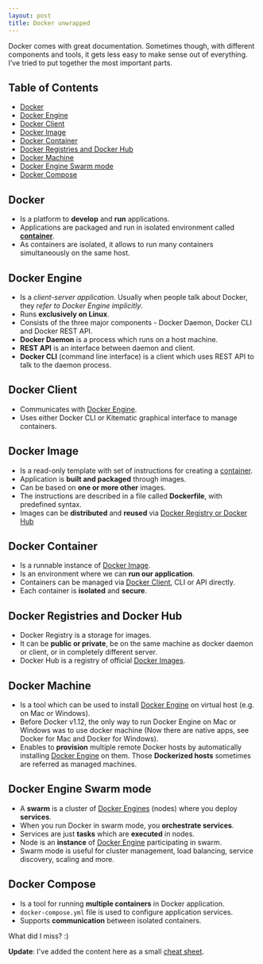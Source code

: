 ```yaml
---
layout: post
title: Docker unwrapped
---
```


Docker comes with great documentation. Sometimes though, with different components and tools, it gets less easy to make sense out of everything. I’ve tried to put together the most important parts.

## Table of Contents

* [Docker](#docker)
* [Docker Engine](#docker-engine)
* [Docker Client](#docker-client)
* [Docker Image](#docker-image)
* [Docker Container](#docker-container)
* [Docker Registries and Docker Hub](#docker-registries-and-docker-hub)
* [Docker Machine](#docker-machine)
* [Docker Engine Swarm mode](#docker-engine-swarm-mode)
* [Docker Compose](#docker-compose)

## Docker

- Is a platform to **develop** and **run** applications.
- Applications are packaged and run in isolated environment called [**container**](#docker-container).
- As containers are isolated, it allows to run many containers simultaneously on the same host.

## Docker Engine

- Is a *client-server application*. Usually when people talk about Docker, they _refer to Docker Engine implicitly_. 
- Runs **exclusively on Linux**.
- Consists of the three major components - Docker Daemon, Docker CLI and Docker REST API.
- **Docker Daemon** is a process which runs on a host machine.
- **REST API** is an interface between daemon and client.
- **Docker CLI** (command line interface) is a client which uses REST API to talk to the daemon process. 

## Docker Client

- Communicates with [Docker Engine](#docker-engine).
- Uses either Docker CLI or Kitematic graphical interface to manage containers.

## Docker Image

- Is a read-only template with set of instructions for creating a [container](#docker-container).
- Application is **built and packaged** through images.
- Can be based on **one or more other** images.
- The instructions are described in a file called **Dockerfile**, with predefined syntax.
- Images can be **distributed** and **reused** via [Docker Registry or Docker Hub](#docker-registries-and-docker-hub)

## Docker Container

- Is a runnable instance of [Docker Image](#docker-image).
- Is an environment where we can **run our application**.
- Containers can be managed via [Docker Client](#docker-client), CLI or API directly.
- Each container is **isolated** and **secure**.

## Docker Registries and Docker Hub

- Docker Registry is a storage for images. 
- It can be **public or private**, be on the same machine as docker daemon or client, or in completely different server.
- Docker Hub is a registry of official [Docker Images](#docker-image).


## Docker Machine

- Is a tool which can be used to install [Docker Engine](#docker-engine) on virtual host (e.g. on Mac or Windows).
- Before Docker v1.12, the only way to run Docker Engine on Mac or Windows was to use docker machine (Now there are native apps, see Docker for Mac and Docker for Windows).
- Enables to **provision** multiple remote Docker hosts by automatically installing [Docker Engine](#docker-engine) on them. Those **Dockerized hosts** sometimes are referred as managed machines.

## Docker Engine Swarm mode

- A **swarm** is a cluster of [Docker Engines](#docker-engine) (nodes) where you deploy **services**.
- When you run Docker in swarm mode, you **orchestrate services**.
- Services are just **tasks** which are **executed** in nodes.
- Node is an **instance** of [Docker Engine](#docker-engine) participating in swarm.
- Swarm mode is useful for cluster management, load balancing, service discovery, scaling and more.

## Docker Compose

- Is a tool for running **multiple containers** in Docker application.
- ```docker-compose.yml``` file is used to configure application services.
- Supports **communication** between isolated containers.

What did I miss? :)

**Update**: I've added the content here as a small [cheat sheet](https://github.com/vtorosyan/docker-unwrapped).

